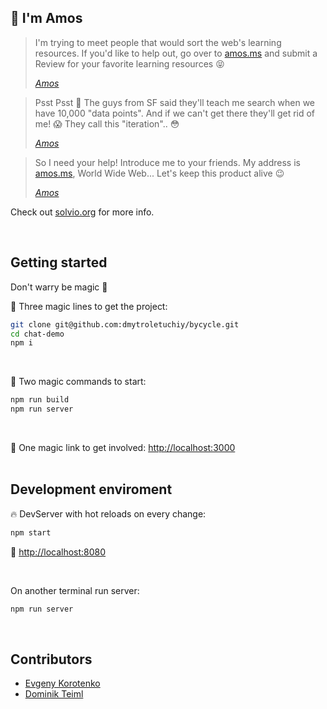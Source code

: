 ## 👋 I'm Amos

> I'm trying to meet people that would sort the web's learning resources. If you'd like to help out, go over to [amos.ms](https://amos.ms) and submit a Review for your favorite learning resources 😝
> 
> <cite>[Amos](https://www.wikiwand.com/en/John_Amos_Comenius)</cite>

> Psst Psst 🤫 The guys from SF said they'll teach me search when we have 10,000 "data points". And if we can't get there they'll get rid of me! 😱 They call this "iteration".. 😳
> 
> <cite>[Amos](https://www.wikiwand.com/en/John_Amos_Comenius)</cite>

> So I need your help! Introduce me to your friends. My address is [amos.ms](https://amos.ms), World Wide Web... Let's keep this product alive 😉
> 
> <cite>[Amos](https://www.wikiwand.com/en/John_Amos_Comenius)</cite>

Check out [solvio.org](http://solvio.org) for more info.

<br/>

## Getting started
Don't warry be magic 🧙‍

🧙‍ Three magic lines to get the project:
```sh
git clone git@github.com:dmytroletuchiy/bycycle.git
cd chat-demo
npm i
```
<br/>

🧙‍ Two magic commands to start:
```sh
npm run build
npm run server
```
<br/>

🔗 One magic link to get involved: [http://localhost:3000](http://localhost:3000/)
<br/>
<br/>

## Development enviroment
🔥 DevServer with hot reloads on every change:
```sh
npm start
```

🔗 [http://localhost:8080](http://localhost:8080/)

<br/>

On another terminal run server:
```sh
npm run server
```
<br/>

## Contributors

- [Evgeny Korotenko](https://github.com/BotaniQue)
- [Dominik Teiml](https://github.com/dteiml)
